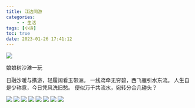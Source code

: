 ```yaml
---
title: 江边同游
categories:
    - - 生活
tags: [小诗]
toc: true
date: 2023-01-26 17:41:12
---
```


![](https://mdreame-1315121834.cos.ap-hongkong.myqcloud.com/markdown-img/202301261742920.jpg)

娘娘树沙滩一玩

日融沙暖与携游，轻履阔看玉带洲。
一线鸢牵无穷碧，西飞雁引水东流。
人生自是少称意，今日凭风洗旧愁。
便似万千共流水，宛转分合几碰头？

<!-- more -->

![](https://mdreame-1315121834.cos.ap-hongkong.myqcloud.com/markdown-img/202301261742927.jpg)
![](https://mdreame-1315121834.cos.ap-hongkong.myqcloud.com/markdown-img/202301261742928.jpg)
![](https://mdreame-1315121834.cos.ap-hongkong.myqcloud.com/markdown-img/202301261742926.jpg)
![](https://mdreame-1315121834.cos.ap-hongkong.myqcloud.com/markdown-img/202301261742925.jpg)
![](https://mdreame-1315121834.cos.ap-hongkong.myqcloud.com/markdown-img/202301261742924.jpg)
![](https://mdreame-1315121834.cos.ap-hongkong.myqcloud.com/markdown-img/202301261742923.jpg)
![](https://mdreame-1315121834.cos.ap-hongkong.myqcloud.com/markdown-img/202301261742922.jpg)
![](https://mdreame-1315121834.cos.ap-hongkong.myqcloud.com/markdown-img/202301261742921.jpg)
